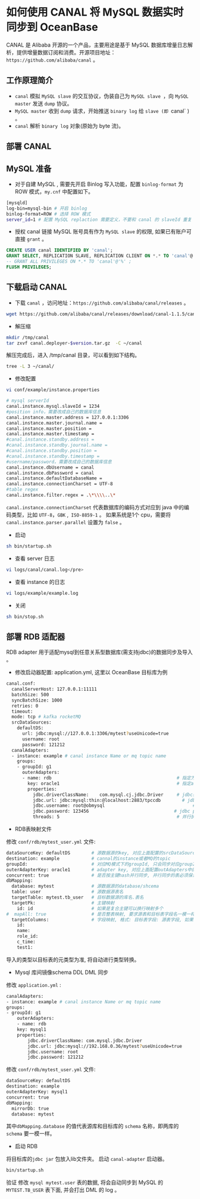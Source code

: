 # 如何使用 CANAL 将 MySQL 数据实时同步到 OceanBase 

CANAL 是 Alibaba 开源的一个产品，主要用途是基于 MySQL 数据库增量日志解析，提供增量数据订阅和消费。开源项目地址：`https://github.com/alibaba/canal` 。

## 工作原理简介

+ `canal` 模拟 `MySQL slave` 的交互协议，伪装自己为 `MySQL slave `，向 `MySQL master` 发送 `dump` 协议。
+ `MySQL master` 收到 `dump` 请求，开始推送 `binary log` 给 `slave (即 `canal` ) 。
+ `canal` 解析 `binary log`  对象(原始为 byte 流)。

## 部署 CANAL

## MySQL 准备

+ 对于自建 MySQL , 需要先开启 Binlog 写入功能，配置 `binlog-format` 为 ROW 模式，`my.cnf` 中配置如下。

```bash
[mysqld]
log-bin=mysql-bin # 开启 binlog
binlog-format=ROW # 选择 ROW 模式
server_id=1 # 配置 MySQL replaction 需要定义，不要和 canal 的 slaveId 重复

```

+ 授权 canal 链接 MySQL 账号具有作为 `MySQL slave` 的权限, 如果已有账户可直接 `grant` 。

```sql
CREATE USER canal IDENTIFIED BY 'canal';  
GRANT SELECT, REPLICATION SLAVE, REPLICATION CLIENT ON *.* TO 'canal'@'%';
-- GRANT ALL PRIVILEGES ON *.* TO 'canal'@'%' ;
FLUSH PRIVILEGES;

```

## 下载启动 CANAL

+ 下载 `canal` ，访问地址：`https://github.com/alibaba/canal/releases` 。

```bash
wget https://github.com/alibaba/canal/releases/download/canal-1.1.5/canal.deployer-1.1.5.tar.gz
```

+ 解压缩

```bash
mkdir /tmp/canal
tar zxvf canal.deployer-$version.tar.gz  -C ~/canal

```
解压完成后，进入 /tmp/canal 目录，可以看到如下结构。

```bash
tree -L 3 ~/canal/

```

+ 修改配置

```bash
vi conf/example/instance.properties

# mysql serverId
canal.instance.mysql.slaveId = 1234
#position info，需要改成自己的数据库信息
canal.instance.master.address = 127.0.0.1:3306 
canal.instance.master.journal.name = 
canal.instance.master.position = 
canal.instance.master.timestamp = 
#canal.instance.standby.address = 
#canal.instance.standby.journal.name =
#canal.instance.standby.position = 
#canal.instance.standby.timestamp = 
#username/password，需要改成自己的数据库信息
canal.instance.dbUsername = canal  
canal.instance.dbPassword = canal
canal.instance.defaultDatabaseName =
canal.instance.connectionCharset = UTF-8
#table regex
canal.instance.filter.regex = .\*\\\\..\*


```

`canal.instance.connectionCharset` 代表数据库的编码方式对应到 java 中的编码类型，比如 `UTF-8`，`GBK` ,` ISO-8859-1` 。
如果系统是1个 cpu，需要将 `canal.instance.parser.parallel` 设置为 `false` 。

+ 启动

```bash
sh bin/startup.sh

```

+ 查看 server 日志

```bash
vi logs/canal/canal.log</pre>

```

+ 查看 instance 的日志

```bash
vi logs/example/example.log

```

+ 关闭

```bash
sh bin/stop.sh

```

## 部署 RDB 适配器

RDB adapter 用于适配mysql到任意关系型数据库(需支持jdbc)的数据同步及导入 。

+ 修改启动器配置: application.yml, 这里以 OceanBase 目标库为例

```bash
canal.conf:
  canalServerHost: 127.0.0.1:11111
  batchSize: 500
  syncBatchSize: 1000
  retries: 0
  timeout:
  mode: tcp # kafka rocketMQ
  srcDataSources:
    defaultDS:
      url: jdbc:mysql://127.0.0.1:3306/mytest?useUnicode=true
      username: root
      password: 121212
  canalAdapters:
  - instance: example # canal instance Name or mq topic name
    groups:
    - groupId: g1
      outerAdapters:
      - name: rdb                                               # 指定为rdb类型同步
        key: oracle1                                            # 指定adapter的唯一key, 与表映射配置中outerAdapterKey对应
        properties:
          jdbc.driverClassName:    com.mysql.cj.jdbc.Driver     # jdbc驱动名, 部分jdbc的jar包需要自行放致lib目录下
          jdbc.url: jdbc:mysql:thin:@localhost:2883/tpccdb        # jdbc url
          jdbc.username: root@obmysql                                 # jdbc username
          jdbc.password: 123456                                # jdbc password
          threads: 5                                            # 并行执行的线程数, 默认为1

```

+ RDB表映射文件

修改 `conf/rdb/mytest_user.yml` 文件:

```bash
dataSourceKey: defaultDS        # 源数据源的key, 对应上面配置的srcDataSources中的值
destination: example            # cannal的instance或者MQ的topic
groupId:                        # 对应MQ模式下的groupId, 只会同步对应groupId的数据
outerAdapterKey: oracle1        # adapter key, 对应上面配置outAdapters中的key
concurrent: true                # 是否按主键hash并行同步, 并行同步的表必须保证主键不会更改及主键不能为其他同步表的外键!!
dbMapping:
  database: mytest              # 源数据源的database/shcema
  table: user                   # 源数据源表名
  targetTable: mytest.tb_user   # 目标数据源的库名.表名
  targetPk:                     # 主键映射
    id: id                      # 如果是复合主键可以换行映射多个
#  mapAll: true                 # 是否整表映射, 要求源表和目标表字段名一模一样 (如果targetColumns也配置了映射,则以targetColumns配置为准)
  targetColumns:                # 字段映射, 格式: 目标表字段: 源表字段, 如果字段名一样源表字段名可不填
    id:
    name:
    role_id:
    c_time:
    test1: 

```

导入的类型以目标表的元类型为准, 将自动进行类型转换。

+ Mysql 库间镜像schema DDL DML 同步

修改 `application.yml` :

```bash
canalAdapters:
- instance: example # canal instance Name or mq topic name
groups:
- groupId: g1
    outerAdapters:
    - name: rdb
    key: mysql1
    properties:
        jdbc.driverClassName: com.mysql.jdbc.Driver
        jdbc.url: jdbc:mysql://192.168.0.36/mytest?useUnicode=true
        jdbc.username: root
        jdbc.password: 121212

```

修改 `conf/rdb/mytest_user.yml` 文件:

```bash
dataSourceKey: defaultDS
destination: example
outerAdapterKey: mysql1
concurrent: true
dbMapping:
  mirrorDb: true
  database: mytest

```

其中`dbMapping.database` 的值代表源库和目标库的 `schema` 名称，即两库的 `schema` 要一模一样。

+ 启动 RDB 

将目标库的`jdbc jar` 包放入lib文件夹。
启动 `canal-adapter` 启动器。

```bash
bin/startup.sh

```

验证 修改 `mysql mytest.user` 表的数据, 将会自动同步到 MySQL 的 `MYTEST.TB_USER` 表下面, 并会打出 DML 的 log 。

